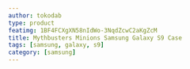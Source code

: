 ```yaml
---
author: tokodab
type: product
featimg: 1BF4FCXgXN58nIdWo-3NqdZcwC2aKgZcM
title: Mythbusters Minions Samsung Galaxy S9 Case
tags: [samsung, galaxy, s9]
category: [samsung]
---
```

